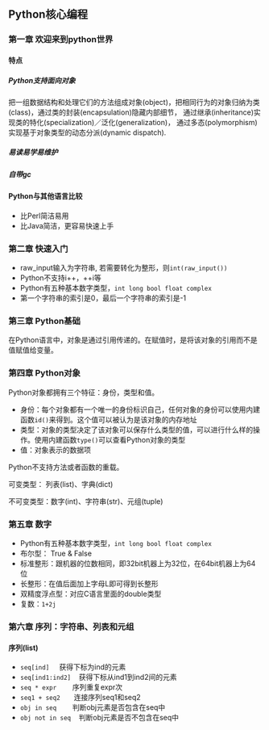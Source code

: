 ## Python核心编程

### 第一章 欢迎来到python世界

#### 特点
##### Python支持面向对象
把一组数据结构和处理它们的方法组成对象(object)，把相同行为的对象归纳为类(class)，通过类的封装(encapsulation)隐藏内部细节，
通过继承(inheritance)实现类的特化(specialization)／泛化(generalization)，
通过多态(polymorphism)实现基于对象类型的动态分派(dynamic dispatch).

##### 易读易学易维护
##### 自带gc

#### Python与其他语言比较
+ 比Perl简洁易用
+ 比Java简洁，更容易快速上手

### 第二章 快速入门
+ raw_input输入为字符串, 若需要转化为整形，则`int(raw_input())`
+ Python不支持i++，++i等
+ Python有五种基本数字类型，`int long bool float complex`
+ 第一个字符串的索引是0，最后一个字符串的索引是-1

### 第三章 Python基础
在Python语言中，对象是通过引用传递的。在赋值时，是将该对象的引用而不是值赋值给变量。

### 第四章 Python对象
Python对象都拥有三个特征：身份，类型和值。
+ 身份：每个对象都有一个唯一的身份标识自己，任何对象的身份可以使用内建函数`id()`来得到。这个值可以被认为是该对象的内存地址
+ 类型：对象的类型决定了该对象可以保存什么类型的值，可以进行什么样的操作。使用内建函数`type()`可以查看Python对象的类型
+ 值：对象表示的数据项

Python不支持方法或者函数的重载。

可变类型： 列表(list)、字典(dict)

不可变类型：数字(int)、字符串(str)、元组(tuple)


### 第五章 数字
+ Python有五种基本数字类型，`int long bool float complex`
+ 布尔型： True & False
+ 标准整形：跟机器的位数相同，即32bit机器上为32位，在64bit机器上为64位
+ 长整形：在值后面加上字母L即可得到长整形
+ 双精度浮点型：对应C语言里面的double类型
+ 复数：`1+2j`


### 第六章 序列：字符串、列表和元组

#### 序列(list)
+ `seq[ind]`          获得下标为ind的元素
+ `seq[ind1:ind2]`    获得下标从ind1到ind2间的元素
+ `seq * expr`        序列重复expr次
+ `seq1 + seq2`       连接序列seq1和seq2
+ `obj in seq`        判断obj元素是否包含在seq中
+ `obj not in seq`    判断obj元素是否不包含在seq中
